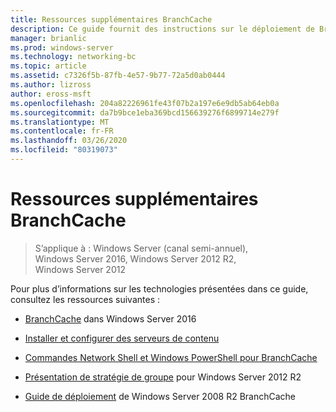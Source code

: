 ```yaml
---
title: Ressources supplémentaires BranchCache
description: Ce guide fournit des instructions sur le déploiement de BranchCache en mode de cache hébergé sur les ordinateurs exécutant Windows Server 2016 et Windows 10
manager: brianlic
ms.prod: windows-server
ms.technology: networking-bc
ms.topic: article
ms.assetid: c7326f5b-87fb-4e57-9b77-72a5d0ab0444
ms.author: lizross
author: eross-msft
ms.openlocfilehash: 204a82226961fe43f07b2a197e6e9db5ab64eb0a
ms.sourcegitcommit: da7b9bce1eba369bcd156639276f6899714e279f
ms.translationtype: MT
ms.contentlocale: fr-FR
ms.lasthandoff: 03/26/2020
ms.locfileid: "80319073"
---
```

# <a name="branchcache-additional-resources"></a>Ressources supplémentaires BranchCache

>S’applique à : Windows Server (canal semi-annuel), Windows Server 2016, Windows Server 2012 R2, Windows Server 2012

Pour plus d’informations sur les technologies présentées dans ce guide, consultez les ressources suivantes :

- [BranchCache](https://technet.microsoft.com/windows-server-docs/networking/branchcache/branchcache#a-namebkmkwhatawhat-is-branchcache) dans Windows Server 2016

- [Installer et configurer des serveurs de contenu](https://technet.microsoft.com/windows-server-docs/networking/branchcache/deploy/install-and-configure-content-servers)

- [Commandes Network Shell et Windows PowerShell pour BranchCache](https://technet.microsoft.com/windows-server-docs/networking/branchcache/branchcache-network-shell-and-windows-powershell-commands)

- [Présentation de stratégie de groupe](https://technet.microsoft.com/library/hh831791.aspx) pour Windows Server 2012 R2

- [Guide de déploiement](https://technet.microsoft.com/library/ee649232.aspx) de Windows Server 2008 R2 BranchCache
